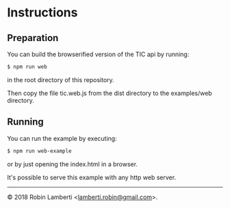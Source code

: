 # Instructions
## Preparation
You can build the browserified version of the TIC api by running:
```sh
$ npm run web
```
in the root directory of this repository. 

Then copy the file tic.web.js from the dist directory to the examples/web directory.

## Running
You can run the example by executing:
```sh
$ npm run web-example
```
or by just opening the index.html in a browser.

It's possible to serve this example with any http web server.

* * *

&copy; 2018 Robin Lamberti \<lamberti.robin@gmail.com\>.
